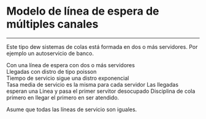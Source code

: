 # Modelo de línea de espera de múltiples canales
---
Este tipo dew sistemas de colas está formada en dos o más servidores. Por ejemplo un autoservicio de banco.

Con una línea de espera con dos o más servidores  
Llegadas con distro de tipo poisson  
Tiempo de servicio sigue una distro exponencial  
Tasa media de servicio es la misma para cada servidor
Las llegadas esperan una Linea y pasa el primer servitor desocupado
Disciplina de cola primero en llegar el primero en ser atendido.

Asume que todas las líneas de servicio son iguales.

